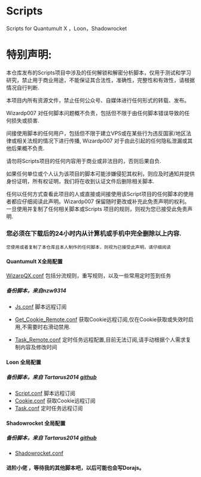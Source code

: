 # Scripts
Scripts for Quantumult X ，Loon，Shadowrocket 

# 特别声明:
本仓库发布的Scripts项目中涉及的任何解锁和解密分析脚本，仅用于测试和学习研究，禁止用于商业用途，不能保证其合法性，准确性，完整性和有效性，请根据情况自行判断.

本项目内所有资源文件，禁止任何公众号、自媒体进行任何形式的转载、发布。

Wizardp007 对任何脚本问题概不负责，包括但不限于由任何脚本错误导致的任何损失或损害.

间接使用脚本的任何用户，包括但不限于建立VPS或在某些行为违反国家/地区法律或相关法规的情况下进行传播, Wizardp007 对于由此引起的任何隐私泄漏或其他后果概不负责.

请勿将Scripts项目的任何内容用于商业或非法目的，否则后果自负.

如果任何单位或个人认为该项目的脚本可能涉嫌侵犯其权利，则应及时通知并提供身份证明，所有权证明，我们将在收到认证文件后删除相关脚本.

任何以任何方式查看此项目的人或直接或间接使用该Script项目的任何脚本的使用者都应仔细阅读此声明。Wizardp007 保留随时更改或补充此免责声明的权利。一旦使用并复制了任何相关脚本或Scripts 项目的规则，则视为您已接受此免责声明.

### 您必须在下载后的24小时内从计算机或手机中完全删除以上内容.

```
您使用或者复制了本仓库且本人制作的任何脚本，则视为已接受此声明，请仔细阅读

```



#### Quantumult X全局配置

[WizarpQX.conf](https://raw.githubusercontent.com/Wizardp007/Scripts/main/QuantumultX/WizarpQX.conf) 包括分流规则，重写规则，以及一些常用定时签到任务

#####  备份脚本，来自nzw9314

* [Js.conf](https://raw.githubusercontent.com/Wizardp007/Scripts/main/QuantumultX/Js.conf) 脚本远程订阅

* [Get_Cookie_Remote.conf](https://raw.githubusercontent.com/Wizardp007/Scripts/main/QuantumultX/Get_Cookie_Remote.conf) 获取Cookie远程订阅,仅在Cookie获取或失效时启用,不需要时右滑动禁用.

* [Task_Remote.conf](https://raw.githubusercontent.com/Wizardp007/Scripts/main/QuantumultX/Task_Remote.conf) 定时任务远程配置,目前无法订阅,请手动根据个人需求复制内容及修改时间

#### Loon 全局配置

##### 备份脚本，来自 Tartarus2014  [github](https://github.com/Tartarus2014/ )

- [Script.conf](https://raw.githubusercontent.com/Wizardp007/Scripts/main/Loon/Script.conf) 脚本远程订阅
- [Cookie.conf](https://raw.githubusercontent.com/Wizardp007/Scripts/main/Loon/Cookie.conf) 获取Cookie远程订阅
- [Task.conf](https://raw.githubusercontent.com/Wizardp007/Scripts/main/Loon/Task.conf) 定时任务远程订阅

#### Shadowrocket 全局配置

##### 备份脚本，来自 Tartarus2014  [github](https://github.com/Tartarus2014/ )

* [Shadowrocket.conf]()



####  进阶小佬 ，等待我的其他脚本吧，以后可能也会写Dorajs。
